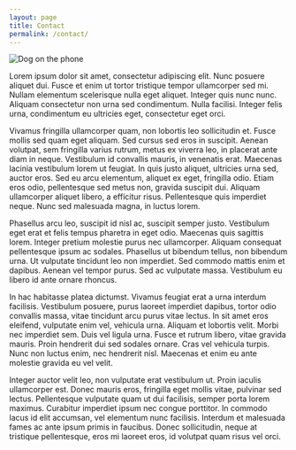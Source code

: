 ```yaml
---
layout: page
title: Contact
permalink: /contact/
---
```


![Dog on the phone](https://www.doggroomingtutorial.com/wp-content/uploads/2018/01/Contact-Us.jpg)

Lorem ipsum dolor sit amet, consectetur adipiscing elit. Nunc posuere aliquet dui. Fusce et enim ut tortor tristique tempor ullamcorper sed mi. Nullam elementum scelerisque nulla eget aliquet. Integer quis nunc nunc. Aliquam consectetur non urna sed condimentum. Nulla facilisi. Integer felis urna, condimentum eu ultricies eget, consectetur eget orci.

Vivamus fringilla ullamcorper quam, non lobortis leo sollicitudin et. Fusce mollis sed quam eget aliquam. Sed cursus sed eros in suscipit. Aenean volutpat, sem fringilla varius rutrum, metus ex viverra leo, in placerat ante diam in neque. Vestibulum id convallis mauris, in venenatis erat. Maecenas lacinia vestibulum lorem ut feugiat. In quis justo aliquet, ultricies urna sed, auctor eros. Sed eu arcu elementum, aliquet ex eget, fringilla odio. Etiam eros odio, pellentesque sed metus non, gravida suscipit dui. Aliquam ullamcorper aliquet libero, a efficitur risus. Pellentesque quis imperdiet neque. Nunc sed malesuada magna, in luctus lorem.

Phasellus arcu leo, suscipit id nisl ac, suscipit semper justo. Vestibulum eget erat et felis tempus pharetra in eget odio. Maecenas quis sagittis lorem. Integer pretium molestie purus nec ullamcorper. Aliquam consequat pellentesque ipsum ac sodales. Phasellus ut bibendum tellus, non bibendum urna. Ut vulputate tincidunt leo non imperdiet. Sed commodo mattis enim et dapibus. Aenean vel tempor purus. Sed ac vulputate massa. Vestibulum eu libero id ante ornare rhoncus.

In hac habitasse platea dictumst. Vivamus feugiat erat a urna interdum facilisis. Vestibulum posuere, purus laoreet imperdiet dapibus, tortor odio convallis massa, vitae tincidunt arcu purus vitae lectus. In sit amet eros eleifend, vulputate enim vel, vehicula urna. Aliquam et lobortis velit. Morbi nec imperdiet sem. Duis vel ligula urna. Fusce et rutrum libero, vitae gravida mauris. Proin hendrerit dui sed sodales ornare. Cras vel vehicula turpis. Nunc non luctus enim, nec hendrerit nisl. Maecenas et enim eu ante molestie gravida eu vel velit.

Integer auctor velit leo, non vulputate erat vestibulum ut. Proin iaculis ullamcorper est. Donec mauris eros, fringilla eget mollis vitae, pulvinar sed lectus. Pellentesque vulputate quam ut dui facilisis, semper porta lorem maximus. Curabitur imperdiet ipsum nec congue porttitor. In commodo lacus id elit accumsan, vel elementum nunc facilisis. Interdum et malesuada fames ac ante ipsum primis in faucibus. Donec sollicitudin, neque at tristique pellentesque, eros mi laoreet eros, id volutpat quam risus vel orci.